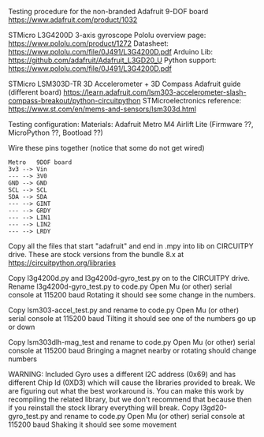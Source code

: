 Testing procedure for the non-branded Adafruit 9-DOF board
https://www.adafruit.com/product/1032

STMicro L3G4200D 3-axis gyroscope
Pololu overview page:  https://www.pololu.com/product/1272
Datasheet:  https://www.pololu.com/file/0J491/L3G4200D.pdf
Arduino Lib: https://github.com/adafruit/Adafruit_L3GD20_U
Python support:  https://www.pololu.com/file/0J491/L3G4200D.pdf

STMicro LSM303D-TR  3D Accelerometer + 3D Compass
Adafruit guide (different board) https://learn.adafruit.com/lsm303-accelerometer-slash-compass-breakout/python-circuitpython
STMicroelectronics reference:  https://www.st.com/en/mems-and-sensors/lsm303d.html

Testing configuration:
Materials:  Adafruit Metro M4 Airlift Lite  (Firmware ??, MicroPython ??, Bootload ??)

Wire these pins together  (notice that some do not get wired)
```
Metro	9DOF board
3v3 --> Vin
--- --> 3V0
GND --> GND
SCL --> SCL 
SDA --> SDA
--- --> GINT
--- --> GRDY
--- --> LIN1
--- --> LIN2
--- --> LRDY
```

Copy all the files that start "adafruit" and end in .mpy into lib on CIRCUITPY drive.  These are stock versions from the bundle 8.x at https://circuitpython.org/libraries

Copy l3g4200d.py and l3g4200d-gyro_test.py on to the CIRCUITPY drive.  Rename l3g4200d-gyro_test.py to code.py
Open Mu (or other) serial console at 115200 baud
Rotating it should see some change in the numbers.

Copy lsm303-accel_test.py and rename to code.py
Open Mu (or other) serial console at 115200 baud
Tilting it should see one of the numbers go up or down

Copy lsm303dlh-mag_test and rename to code.py
Open Mu (or other) serial console at 115200 baud
Bringing a magnet nearby or rotating should change numbers

WARNING: Included Gyro uses a different I2C address (0x69) and has different Chip Id (0XD3) which will cause the libraries provided to break.  We are figuring out what the best workaround is.
You can make this work by recompiling the related library, but we don't recommend that because then if you reinstall the stock library everything will break.
Copy l3gd20-gyro_test.py and rename to code.py
Open Mu (or other) serial console at 115200 baud
Shaking it should see some movement
